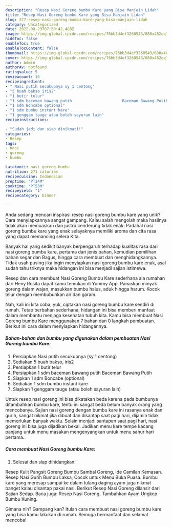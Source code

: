 ```yaml
---
description: "Resep Nasi Goreng bumbu Kare yang Bisa Manjain Lidah"
title: "Resep Nasi Goreng bumbu Kare yang Bisa Manjain Lidah"
slug: 277-resep-nasi-goreng-bumbu-kare-yang-bisa-manjain-lidah
category: Uncategorized
date: 2022-08-23T07:50:42.488Z
image: https://img-global.cpcdn.com/recipes/76bb3d4ef3260543/680x482cq70/nasi-goreng-bumbu-kare-foto-resep-utama.jpg
hideToc: false
enableToc: true
enableTocContent: false
thumbnail: https://img-global.cpcdn.com/recipes/76bb3d4ef3260543/680x482cq70/nasi-goreng-bumbu-kare-foto-resep-utama.jpg
cover: https://img-global.cpcdn.com/recipes/76bb3d4ef3260543/680x482cq70/nasi-goreng-bumbu-kare-foto-resep-utama.jpg
author: Admin
authorAv: notfound
ratingvalue: 5
reviewcount: 16
recipeingredient:
- " Nasi putih secukupnya sy 1 centong"
- "5 buah bakso iris2"
- "1 butir telur"
- "1 sdm baceman bawang putih                      Baceman Bawang Putih"
- "1 sdm Boncabe optional"
- "1 sdm bumbu instant kare"
- "1 genggam tauge atau boleh sayuran lain"
recipeinstructions:

- "Sudah jadi dan siap dinikmati!"
categories:
- Resep
tags:
- nasi
- goreng
- bumbu

katakunci: nasi goreng bumbu 
nutrition: 271 calories
recipecuisine: Indonesian
preptime: "PT14M"
cooktime: "PT53M"
recipeyield: "1"
recipecategory: Dinner

---
```





Anda sedang mencari inspirasi resep nasi goreng bumbu kare yang unik? Cara menyiapkannya sangat gampang. Kalau salah mengolah maka hasilnya tidak akan memuaskan dan justru cenderung tidak enak. Padahal nasi goreng bumbu kare yang enak selayaknya memiliki aroma dan cita rasa yang dapat memancing selera Kita.





Banyak hal yang sedikit banyak berpengaruh terhadap kualitas rasa dari nasi goreng bumbu kare, pertama dari jenis bahan, kemudian pemilihan bahan segar dan Bagus, hingga cara membuat dan menghidangkannya. Tidak usah pusing jika ingin menyiapkan nasi goreng bumbu kare enak,      asal sudah tahu triknya maka hidangan ini bisa menjadi sajian istimewa.














Resep dan cara membuat Nasi Goreng Bumbu Kare sederhana ala rumahan dari Heny Rosita dapat kamu temukan di Yummy App. Panaskan minyak goreng dalam wajan, masukkan bumbu halus, aduk hingga harum. Kocok telur dengan membubuhkan air dan garam.






Nah, kali ini kita coba, yuk, ciptakan nasi goreng bumbu kare sendiri di rumah. Tetap berbahan sederhana, hidangan ini bisa memberi manfaat dalam membantu menjaga kesehatan tubuh kita. Kamu bisa membuat Nasi Goreng bumbu Kare menggunakan 7 bahan dan 0 langkah pembuatan. Berikut ini cara dalam menyiapkan hidangannya.

<!--inarticleads1-->

##### Bahan-bahan dan bumbu yang digunakan dalam pembuatan Nasi Goreng bumbu Kare:

1. Persiapkan  Nasi putih secukupnya (sy 1 centong)
1. Sediakan 5 buah bakso, iris2
1. Persiapkan 1 butir telur
1. Persiapkan 1 sdm baceman bawang putih                      Baceman Bawang Putih
1. Siapkan 1 sdm Boncabe (optional)
1. Sediakan 1 sdm bumbu instant kare
1. Siapkan 1 genggam tauge (atau boleh sayuran lain)


Untuk resep nasi goreng ini bisa dikatakan beda karena pada bumbunya ditambahkan bumbu kare, tentu ini sangat beda belum banyak orang yang mencobanya. Sajian nasi goreng dengan bumbu kare ini rasanya enak dan gurih, sangat nikmat jika dibuat dan disantap saat pagi hari, dijamin tidak memerlukan banyak waktu. Selain menjadi santapan saat pagi hari, nasi goreng ini bisa juga dijadikan bekal. Jadikan menu kare tempe kacang panjang untuk menu masakan mengenyangkan untuk menu sahur hari pertama.. 

<!--inarticleads2-->

##### Cara membuat Nasi Goreng bumbu Kare:


1. Selesai dan siap dihidangkan!

Resep Kulit Pangsit Goreng Bumbu Sambal Goreng, Ide Camilan Kemasan. Resep Nasi Gurih Bumbu Laksa, Cocok untuk Menu Buka Puasa. Bumbu kare yang meresap sampai ke dalam tulang daging ayam juga nikmat banget kalau disantap pakai nasi. Berikut Resep Nasi Goreng dilansir dari Sajian Sedap. Baca juga: Resep Nasi Goreng, Tambahkan Ayam Ungkep Bumbu Kuning. 

Gimana nih? Gampang kan? Itulah cara membuat nasi goreng bumbu kare yang bisa kamu lakukan di rumah. Semoga bermanfaat dan selamat mencoba!
